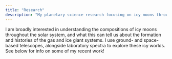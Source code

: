 ```yaml
---
title: "Research"
description: "My planetary science research focusing on icy moons throughout the solar system"
---
```


I am broadly interested in understanding the compositions of icy moons throughout the solar system, and what this can tell us about the formation and histories of the gas and ice giant systems. I use ground- and space-based telescopes, alongside laboratory spectra to explore these icy worlds. See below for info on some of my recent work!
